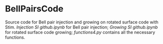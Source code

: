 # BellPairsCode
Source code for Bell pair injection and growing on rotated surface code with Stim. _Injection SI github.ipynb_ for Bell pair injection; _Growing SI github.ipynb_ for rotated surface code growing; _functions4.py_ contains all the necessary functions.
